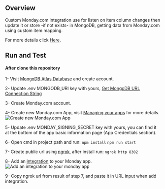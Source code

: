 ## Overview

Custom Monday.com integration use for listen on item column changes then update it or store -if not exists- in MongoDB, getting data from Monday.com using custom item mapping.

For more details click [Here](https://github.com/moazmoshtha/custom-integration).

## Run and Test
#### After clone this repository 

1-  Visit [MongoDB Atlas Database](https://www.mongodb.com/cloud/atlas/register) and create account.

2-  Update .env MONGODB_URI key with yours, [Get MongoDB URL Connection String](https://www.mongodb.com/docs/guides/atlas/connection-string/)

3-  Create Monday.com account.

4-  Create new Monday.com App, visit [Managing your apps](https://developer.monday.com/apps/docs/manage) for more details.
![Create new Monday.com App](https://dapulse-res.cloudinary.com/image/upload/w_900/v1585080975/remote_mondaycom_static/developers/screenshots/create-app.gif)

5-  Update .env MONDAY_SIGNING_SECRET key with yours, you can find it at the bottom of the app basic information page (App Credentials
section).

6- Open cmd in project path and run:
``
npm install
``
``
npm run start
``

7- Create public url using [ngrok](https://ngrok.com/download), after install run:
``
ngrok http 8302
``

8- Add an [integration](https://developer.monday.com/apps/docs/quickstart-integration) to your Monday app.
![Add an integration to your monday app](https://dapulse-res.cloudinary.com/image/upload/v1615323590/remote_mondaycom_static/uploads/DiproBhowmik/integration_template.gif)

9- Copy ngrok url from result of step 7, and paste it in URL input when add integration.

